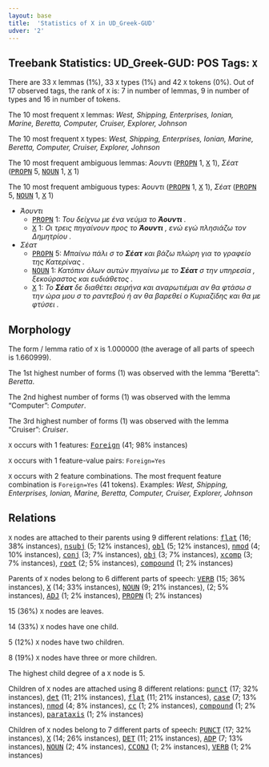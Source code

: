 ```yaml
---
layout: base
title:  'Statistics of X in UD_Greek-GUD'
udver: '2'
---
```


## Treebank Statistics: UD_Greek-GUD: POS Tags: `X`

There are 33 `X` lemmas (1%), 33 `X` types (1%) and 42 `X` tokens (0%).
Out of 17 observed tags, the rank of `X` is: 7 in number of lemmas, 9 in number of types and 16 in number of tokens.

The 10 most frequent `X` lemmas: <em>West, Shipping, Enterprises, Ionian, Marine, Beretta, Computer, Cruiser, Explorer, Johnson</em>

The 10 most frequent `X` types:  <em>West, Shipping, Enterprises, Ionian, Marine, Beretta, Computer, Cruiser, Explorer, Johnson</em>

The 10 most frequent ambiguous lemmas: <em>Άουντι</em> (<tt><a href="el_gud-pos-PROPN.html">PROPN</a></tt> 1, <tt><a href="el_gud-pos-X.html">X</a></tt> 1), <em>Σέατ</em> (<tt><a href="el_gud-pos-PROPN.html">PROPN</a></tt> 5, <tt><a href="el_gud-pos-NOUN.html">NOUN</a></tt> 1, <tt><a href="el_gud-pos-X.html">X</a></tt> 1)

The 10 most frequent ambiguous types:  <em>Άουντι</em> (<tt><a href="el_gud-pos-PROPN.html">PROPN</a></tt> 1, <tt><a href="el_gud-pos-X.html">X</a></tt> 1), <em>Σέατ</em> (<tt><a href="el_gud-pos-PROPN.html">PROPN</a></tt> 5, <tt><a href="el_gud-pos-NOUN.html">NOUN</a></tt> 1, <tt><a href="el_gud-pos-X.html">X</a></tt> 1)


* <em>Άουντι</em>
  * <tt><a href="el_gud-pos-PROPN.html">PROPN</a></tt> 1: <em>Του δείχνω με ένα νεύμα το <b>Άουντι</b> .</em>
  * <tt><a href="el_gud-pos-X.html">X</a></tt> 1: <em>Οι τρεις πηγαίνουν προς το <b>Άουντι</b> , ενώ εγώ πλησιάζω τον Δημητρίου .</em>
* <em>Σέατ</em>
  * <tt><a href="el_gud-pos-PROPN.html">PROPN</a></tt> 5: <em>Μπαίνω πάλι σ το <b>Σέατ</b> και βάζω πλώρη για το γραφείο της Κατερίνας .</em>
  * <tt><a href="el_gud-pos-NOUN.html">NOUN</a></tt> 1: <em>Κατόπιν όλων αυτών πηγαίνω με το <b>Σέατ</b> σ την υπηρεσία , ξεκούραστος και ευδιάθετος .</em>
  * <tt><a href="el_gud-pos-X.html">X</a></tt> 1: <em>Το <b>Σέατ</b> δε διαθέτει σειρήνα και αναρωτιέμαι αν θα φτάσω σ την ώρα μου σ το ραντεβού ή αν θα βαρεθεί ο Κυριαζίδης και θα με φτύσει .</em>

## Morphology

The form / lemma ratio of `X` is 1.000000 (the average of all parts of speech is 1.660999).

The 1st highest number of forms (1) was observed with the lemma “Beretta”: <em>Beretta</em>.

The 2nd highest number of forms (1) was observed with the lemma “Computer”: <em>Computer</em>.

The 3rd highest number of forms (1) was observed with the lemma “Cruiser”: <em>Cruiser</em>.

`X` occurs with 1 features: <tt><a href="el_gud-feat-Foreign.html">Foreign</a></tt> (41; 98% instances)

`X` occurs with 1 feature-value pairs: `Foreign=Yes`

`X` occurs with 2 feature combinations.
The most frequent feature combination is `Foreign=Yes` (41 tokens).
Examples: <em>West, Shipping, Enterprises, Ionian, Marine, Beretta, Computer, Cruiser, Explorer, Johnson</em>


## Relations

`X` nodes are attached to their parents using 9 different relations: <tt><a href="el_gud-dep-flat.html">flat</a></tt> (16; 38% instances), <tt><a href="el_gud-dep-nsubj.html">nsubj</a></tt> (5; 12% instances), <tt><a href="el_gud-dep-obl.html">obl</a></tt> (5; 12% instances), <tt><a href="el_gud-dep-nmod.html">nmod</a></tt> (4; 10% instances), <tt><a href="el_gud-dep-conj.html">conj</a></tt> (3; 7% instances), <tt><a href="el_gud-dep-obj.html">obj</a></tt> (3; 7% instances), <tt><a href="el_gud-dep-xcomp.html">xcomp</a></tt> (3; 7% instances), <tt><a href="el_gud-dep-root.html">root</a></tt> (2; 5% instances), <tt><a href="el_gud-dep-compound.html">compound</a></tt> (1; 2% instances)

Parents of `X` nodes belong to 6 different parts of speech: <tt><a href="el_gud-pos-VERB.html">VERB</a></tt> (15; 36% instances), <tt><a href="el_gud-pos-X.html">X</a></tt> (14; 33% instances), <tt><a href="el_gud-pos-NOUN.html">NOUN</a></tt> (9; 21% instances),  (2; 5% instances), <tt><a href="el_gud-pos-ADJ.html">ADJ</a></tt> (1; 2% instances), <tt><a href="el_gud-pos-PROPN.html">PROPN</a></tt> (1; 2% instances)

15 (36%) `X` nodes are leaves.

14 (33%) `X` nodes have one child.

5 (12%) `X` nodes have two children.

8 (19%) `X` nodes have three or more children.

The highest child degree of a `X` node is 5.

Children of `X` nodes are attached using 8 different relations: <tt><a href="el_gud-dep-punct.html">punct</a></tt> (17; 32% instances), <tt><a href="el_gud-dep-det.html">det</a></tt> (11; 21% instances), <tt><a href="el_gud-dep-flat.html">flat</a></tt> (11; 21% instances), <tt><a href="el_gud-dep-case.html">case</a></tt> (7; 13% instances), <tt><a href="el_gud-dep-nmod.html">nmod</a></tt> (4; 8% instances), <tt><a href="el_gud-dep-cc.html">cc</a></tt> (1; 2% instances), <tt><a href="el_gud-dep-compound.html">compound</a></tt> (1; 2% instances), <tt><a href="el_gud-dep-parataxis.html">parataxis</a></tt> (1; 2% instances)

Children of `X` nodes belong to 7 different parts of speech: <tt><a href="el_gud-pos-PUNCT.html">PUNCT</a></tt> (17; 32% instances), <tt><a href="el_gud-pos-X.html">X</a></tt> (14; 26% instances), <tt><a href="el_gud-pos-DET.html">DET</a></tt> (11; 21% instances), <tt><a href="el_gud-pos-ADP.html">ADP</a></tt> (7; 13% instances), <tt><a href="el_gud-pos-NOUN.html">NOUN</a></tt> (2; 4% instances), <tt><a href="el_gud-pos-CCONJ.html">CCONJ</a></tt> (1; 2% instances), <tt><a href="el_gud-pos-VERB.html">VERB</a></tt> (1; 2% instances)

